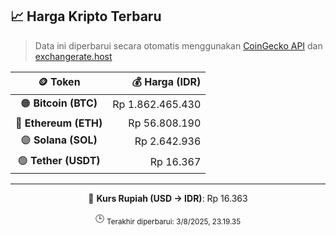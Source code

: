 

<!-- HARGA_KRIPTO -->
## 📈 Harga Kripto Terbaru

> Data ini diperbarui secara otomatis menggunakan [CoinGecko API](https://www.coingecko.com/) dan [exchangerate.host](https://exchangerate.host/)

<div align="center">

| 🪙 Token | 💰 Harga (IDR) |
|:------:|---------------:|
| 🟠 **Bitcoin (BTC)**   | Rp 1.862.465.430 |
| 🔵 **Ethereum (ETH)**  | Rp 56.808.190 |
| 🟣 **Solana (SOL)**    | Rp 2.642.936 |
| 🟢 **Tether (USDT)**   | Rp 16.367 |

---

💱 **Kurs Rupiah (USD → IDR)**: Rp 16.363

🕒 <sub>Terakhir diperbarui: 3/8/2025, 23.19.35</sub>

</div>
<!-- /HARGA_KRIPTO -->